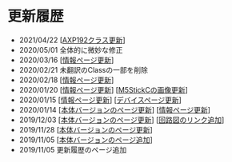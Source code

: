 # 更新履歴

- 2021/04/22 [[AXP192クラス更新](../Class/AXP192/)]
- 2020/05/01 全体的に微妙な修正
- 2020/03/16 [[情報ページ更新](../info/)]
- 2020/02/21 未翻訳のClassの一部を削除
- 2020/02/18 [[情報ページ更新](../info/)]
- 2020/01/20 [[情報ページ更新](../info/)] [[M5StickCの画像更新](../)]
- 2020/01/15 [[情報ページ更新](../info/)] [[デバイスページ更新](../device/)]
- 2020/01/14 [[本体バージョンのページ更新](../version/)] [[情報ページ更新](../info/)]
- 2019/12/03 [[本体バージョンのページ更新](../version/)] [[回路図のリンク追加](../)]
- 2019/11/28 [[本体バージョンのページ更新](../version/)]
- 2019/11/05 [[本体バージョンのページ追加](../version/)]
- 2019/11/05 更新履歴のページ追加

